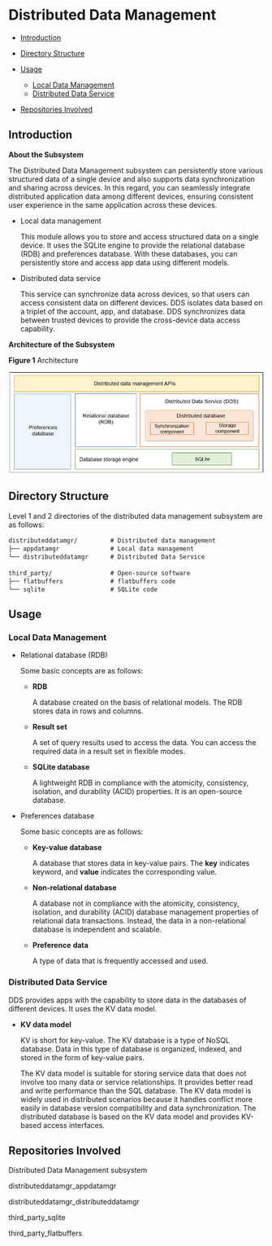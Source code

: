 # Distributed Data Management<a name="EN-US_TOPIC_0000001096920663"></a>

-   [Introduction](#section11660541593)
-   [Directory Structure](#section161941989596)
-   [Usage](#section1312121216216)
    -   [Local Data Management](#section129654513264)
    -   [Distributed Data Service](#section1961602912224)

-   [Repositories Involved](#section1371113476307)

## Introduction<a name="section11660541593"></a>

**About the Subsystem**

The Distributed Data Management subsystem can persistently store various structured data of a single device and also supports data synchronization and sharing across devices. In this regard, you can seamlessly integrate distributed application data among different devices, ensuring consistent user experience in the same application across these devices.

-   Local data management

    This module allows you to store and access structured data on a single device. It uses the SQLite engine to provide the relational database \(RDB\) and preferences database. With these databases, you can persistently store and access app data using different models.


-   Distributed data service

    This service can synchronize data across devices, so that users can access consistent data on different devices. DDS isolates data based on a triplet of the account, app, and database. DDS synchronizes data between trusted devices to provide the cross-device data access capability.


**Architecture of the Subsystem**

**Figure  1**  Architecture<a name="fig4460722185514"></a>  


![](figures/en-us_image_0000001115748088.png)

## Directory Structure<a name="section161941989596"></a>

Level 1 and 2 directories of the distributed data management subsystem are as follows:

```
distributeddatamgr/         # Distributed data management
├── appdatamgr              # Local data management
└── distributeddatamgr      # Distributed Data Service

third_party/                # Open-source software
├── flatbuffers             # flatbuffers code
└── sqlite                  # SQLite code
```

## Usage<a name="section1312121216216"></a>

### Local Data Management<a name="section129654513264"></a>

-   Relational database \(RDB\)

    Some basic concepts are as follows:

    -   **RDB**

        A database created on the basis of relational models. The RDB stores data in rows and columns.

    -   **Result set**

        A set of query results used to access the data. You can access the required data in a result set in flexible modes.

    -   **SQLite database**

        A lightweight RDB in compliance with the atomicity, consistency, isolation, and durability \(ACID\) properties. It is an open-source database.


-   Preferences database

    Some basic concepts are as follows:

    -   **Key-value database**

        A database that stores data in key-value pairs. The  **key**  indicates keyword, and  **value**  indicates the corresponding value.

    -   **Non-relational database**

        A database not in compliance with the atomicity, consistency, isolation, and durability \(ACID\) database management properties of relational data transactions. Instead, the data in a non-relational database is independent and scalable.

    -   **Preference** **data**

        A type of data that is frequently accessed and used.



### Distributed Data Service<a name="section1961602912224"></a>

DDS provides apps with the capability to store data in the databases of different devices. It uses the KV data model.

-   **KV data model**

    KV is short for key-value. The KV database is a type of NoSQL database. Data in this type of database is organized, indexed, and stored in the form of key-value pairs.

    The KV data model is suitable for storing service data that does not involve too many data or service relationships. It provides better read and write performance than the SQL database. The KV data model is widely used in distributed scenarios because it handles conflict more easily in database version compatibility and data synchronization. The distributed database is based on the KV data model and provides KV-based access interfaces.


## Repositories Involved<a name="section1371113476307"></a>

Distributed Data Management subsystem

distributeddatamgr\_appdatamgr

distributeddatamgr\_distributeddatamgr

third\_party\_sqlite

third\_party\_flatbuffers

